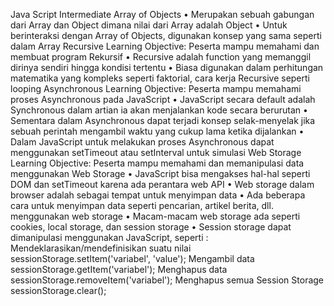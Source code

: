 Java Script Intermediate 
Array of Objects
•	Merupakan sebuah gabungan dari Array dan Object dimana nilai dari Array adalah Object
•	Untuk berinteraksi dengan Array of Objects, digunakan konsep yang sama seperti dalam Array
Recursive
Learning Objective: Peserta mampu memahami dan membuat program Rekursif
•	Recursive adalah function yang memanggil dirinya sendiri hingga kondisi tertentu
•	Biasa digunakan dalam perhitungan matematika yang kompleks seperti faktorial, cara kerja Recursive seperti looping
Asynchronous
Learning Objective: Peserta mampu memahami proses Asynchronous pada JavaScript
•	JavaScript secara default adalah Synchronous dalam artian ia akan menjalankan kode secara berurutan
•	Sementara dalam Asynchronous dapat terjadi konsep selak-menyelak jika sebuah perintah mengambil waktu yang cukup lama ketika dijalankan
•	Dalam JavaScript untuk melakukan proses Asynchronous dapat menggunakan setTimeout atau setInterval untuk simulasi
Web Storage
Learning Objective: Peserta mampu memahami dan memanipulasi data menggunakan Web Storage
•	JavaScript bisa mengakses hal-hal seperti DOM dan setTimeout karena ada perantara web API
•	Web storage dalam browser adalah sebagai tempat untuk menyimpan data
•	Ada beberapa cara untuk menyimpan data seperti pencarian, artikel berita, dll. menggunakan web storage
•	Macam-macam web storage ada seperti cookies, local storage, dan session storage
•	Session storage dapat dimanipulasi menggunakan JavaScript, seperti :
Mendeklarasikan/mendefinisikan suatu nilai
    sessionStorage.setItem('variabel', 'value');
Mengambil data
    sessionStorage.getItem('variabel');
Menghapus data
    sessionStorage.removeItem('variabel');
Menghapus semua Session Storage
    sessionStorage.clear();
 












 

